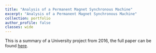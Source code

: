 ```yaml
---
title: "Analysis of a Permanent Magnet Synchronous Machine"
excerpt: "Analysis of a Permanent Magnet Synchronous Machine"
collection: portfolio
author_profile: false
classes: wide
---
```

This is a summary of a University project from 2016, the full paper can be found [here](assets/papers/analysis-permanent-magnet.pdf).